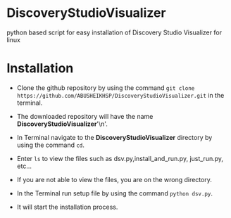 # **DiscoveryStudioVisualizer**
python based script for easy installation of Discovery Studio Visualizer for linux

# **Installation**

- Clone the github repository by using the command  ```git clone https://github.com/ABUSHEIKHSP/DiscoveryStudioVisualizer.git``` in the terminal.
- The downloaded repository will have the name **DiscoveryStudioVisualizer**'\n'.


     
- In Terminal navigate to the **DiscoveryStudioVisualizer** directory by using the command ``cd``.
- Enter ```ls``` to view the files such as dsv.py,install_and_run.py, just_run.py, etc...
- If you are not able to view the files, you are on the wrong directory.


     
- In the Terminal run setup file by using the command ```python dsv.py```.
- It will start the installation process.
